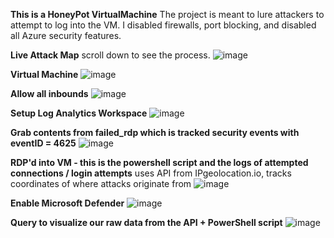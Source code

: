 **This is a HoneyPot VirtualMachine**
The project is meant to lure attackers to attempt to log into the VM. I disabled firewalls, port blocking, and disabled all Azure security features.

**Live Attack Map**
scroll down to see  the process.
![image](https://github.com/SchmaltzVisuals/AzureSentinelLiveAttackMap/assets/38481385/47ce9eb1-07ad-4832-a935-da82c8541ed7)


**Virtual Machine**
![image](https://github.com/SchmaltzVisuals/AzureSentinelLiveAttackMap/assets/38481385/f72aa734-5d6b-4d96-983e-0b7f0f18951a)

**Allow all inbounds**
![image](https://github.com/SchmaltzVisuals/AzureSentinelLiveAttackMap/assets/38481385/8f3d191d-9ae8-46e0-b923-3c2fbfa09eaa)

**Setup Log Analytics Workspace**
![image](https://github.com/SchmaltzVisuals/AzureSentinelLiveAttackMap/assets/38481385/d95c7aad-07f7-4967-8893-54cfeff57633)

**Grab contents from failed_rdp which is tracked security events with eventID = 4625**
![image](https://github.com/SchmaltzVisuals/AzureSentinelLiveAttackMap/assets/38481385/9379365c-6124-4a16-b0b7-49bd27de9921)

**RDP'd into VM - this is the powershell script and the logs of attempted connections / login attempts**
uses API from IPgeolocation.io, tracks coordinates of where attacks originate from
![image](https://github.com/SchmaltzVisuals/AzureSentinelLiveAttackMap/assets/38481385/29d61bf6-1d45-408b-80ca-5c36781b149b)

**Enable Microsoft Defender**
![image](https://github.com/SchmaltzVisuals/AzureSentinelLiveAttackMap/assets/38481385/035df2da-efc7-4586-b549-fba8256f1c51)

**Query to visualize our raw data from the API + PowerShell script**
![image](https://github.com/SchmaltzVisuals/AzureSentinelLiveAttackMap/assets/38481385/427610da-7afc-4dee-b62e-f43df0f8e02c)
